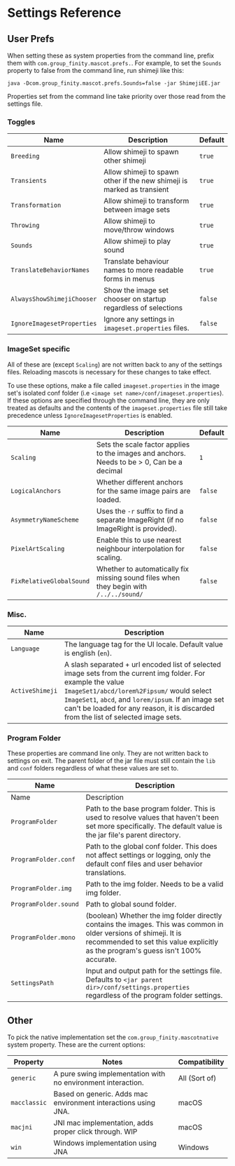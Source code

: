 
Settings Reference
==================

User Prefs
----------

When setting these as system properties from the command line, prefix them with `com.group_finity.mascot.prefs.`.
For example, to set the `Sounds` property to false from the command line, run shimeji like this:

```shell
java -Dcom.group_finity.mascot.prefs.Sounds=false -jar ShimejiEE.jar
```

Properties set from the command line take priority over those read from the settings file.

### Toggles

| Name                       | Description                                                            | Default |
|----------------------------|------------------------------------------------------------------------|---------|
| `Breeding`                 | Allow shimeji to spawn other shimeji                                   | `true`  |
| `Transients`               | Allow shimeji to spawn other if the new shimeji is marked as transient | `true`  |
| `Transformation`           | Allow shimeji to transform between image sets                          | `true`  |
| `Throwing`                 | Allow shimeji to move/throw windows                                    | `true`  |
| `Sounds`                   | Allow shimeji to play sound                                            | `true`  |
| `TranslateBehaviorNames`   | Translate behaviour names to more readable forms in menus              | `true`  |
| `AlwaysShowShimejiChooser` | Show the image set chooser on startup regardless of selections         | `false` |
| `IgnoreImagesetProperties` | Ignore any settings in `imageset.properties` files.                    | `false` |

### ImageSet specific

All of these are (except `Scaling`) are not written back to any of the settings files. Reloading mascots is necessary 
for these changes to take effect.

To use these options, make a file called `imageset.properties` in the image set's isolated conf folder
(i.e `<image set name>/conf/imageset.properties`).
If these options are specified through the command line, they are only treated as defaults and the contents of
the `imageset.properties` file still take precedence unless `IgnoreImagesetProperties` is enabled.

| Name                     | Description                                                                                | Default |
|--------------------------|--------------------------------------------------------------------------------------------|---------|
| `Scaling`                | Sets the scale factor applies to the images and anchors. Needs to be > 0, Can be a decimal | `1`     |
| `LogicalAnchors`         | Whether different anchors for the same image pairs are loaded.                             | `false` |
| `AsymmetryNameScheme`    | Uses the `-r` suffix to find a separate ImageRight (if no ImageRight is provided).         | `false` |
| `PixelArtScaling`        | Enable this to use nearest neighbour interpolation for scaling.                            | `false` |
| `FixRelativeGlobalSound` | Whether to automatically fix missing sound files when they begin with `/../../sound/`      | `false` |

### Misc.

| Name                 | Description                                                                                                                                                                                                                                                                                                 |
|----------------------|-------------------------------------------------------------------------------------------------------------------------------------------------------------------------------------------------------------------------------------------------------------------------------------------------------------|
| `Language`           | The language tag for the UI locale. Default value is english (`en`).                                                                                                                                                                                                                                        |
| `ActiveShimeji`      | A slash separated + url encoded list of selected image sets from the current img folder. For example the value `ImageSet1/abcd/lorem%2Fipsum/`  would select `ImageSet1`, `abcd`, and `lorem/ipsum`. If an image set can't be loaded for any reason,  it is discarded from the list of selected image sets. |



### Program Folder

These properties are command line only. They are not written back to settings on exit. The parent folder of the jar file 
must still contain the `lib` and `conf` folders regardless of what these values are set to.

| Name                  | Description                                                                                                                                                                                             |
|-----------------------|---------------------------------------------------------------------------------------------------------------------------------------------------------------------------------------------------------|
| Name                  | Description                                                                                                                                                                                             |
| `ProgramFolder`       | Path to the base program folder. This is used to resolve values that haven't been set more specifically. The default value is the jar file's parent directory.                                          |
| `ProgramFolder.conf`  | Path to the global conf folder. This does not affect settings or logging, only the default conf files and user behavior translations.                                                                   |
| `ProgramFolder.img`   | Path to the img folder. Needs to be a valid img folder.                                                                                                                                                 |
| `ProgramFolder.sound` | Path to global sound folder.                                                                                                                                                                            |
| `ProgramFolder.mono`  | (boolean) Whether the img folder directly contains the images. This was common in older versions of shimeji. It is recommended to set this value explicitly as the program's guess isn't 100% accurate. |
| `SettingsPath`        | Input and output path for the settings file. Defaults to `<jar parent dir>/conf/settings.properties` regardless of the program folder settings.                                                         |



Other 
-----

To pick the native implementation set the `com.group_finity.mascotnative` system property. These are the current options:

| Property     | Notes                                                          | Compatibility  |
|--------------|----------------------------------------------------------------|----------------|
| `generic`    | A pure swing implementation with no environment interaction.   | All (Sort of)  |
| `macclassic` | Based on generic. Adds mac environment interactions using JNA. | macOS          |
| `macjni`     | JNI mac implementation, adds proper click through. WIP         | macOS          |
| `win`        | Windows implementation using JNA                               | Windows        |
